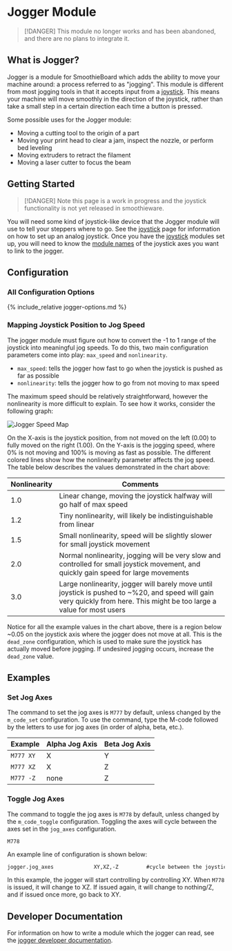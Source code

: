 
# Jogger Module

> [!DANGER]
> This module no longer works and has been abandoned, and there are no plans to integrate it.

## What is Jogger?

Jogger is a module for SmoothieBoard which adds the ability to move your machine around: a process referred to as "jogging". This module is different from most jogging tools in that it accepts input from a [joystick](joystick.md). This means your machine will move smoothly in the direction of the joystick, rather than take a small step in a certain direction each time a button is pressed.

Some possible uses for the Jogger module:
- Moving a cutting tool to the origin of a part
- Moving your print head to clear a jam, inspect the nozzle, or perform bed leveling
- Moving extruders to retract the filament
- Moving a laser cutter to focus the beam

## Getting Started

> [!DANGER]
> Note this page is a work in progress and the joystick functionality is not yet released in smoothieware.

You will need some kind of joystick-like device that the Jogger module will use to tell your steppers where to go. See the [joystick](joystick.md) page for information on how to set up an analog joystick. Once you have the [joystick](joystick.md) modules set up, you will need to know the [module names](module-name.md) of the joystick axes you want to link to the jogger.

## Configuration

### All Configuration Options

{% include_relative jogger-options.md %}

### Mapping Joystick Position to Jog Speed

The jogger module must figure out how to convert the -1 to 1 range of the joystick into meaningful jog speeds. To do this, two main configuration parameters come into play: `max_speed` and `nonlinearity`.

- `max_speed`: tells the jogger how fast to go when the joystick is pushed as far as possible
- `nonlinearity`: tells the jogger how to go from not moving to max speed

The maximum speed should be relatively straightforward, however the nonlinearity is more difficult to explain. To see how it works, consider the following graph:


![Jogger Speed Map](images/joystick-speed-map.png)

On the X-axis is the joystick position, from not moved on the left (0.00) to fully moved on the right (1.00). On the Y-axis is the jogging speed, where 0% is not moving and 100% is moving as fast as possible. The different colored lines show how the nonlinearity parameter affects the jog speed. The table below describes the values demonstrated in the chart above:

| Nonlinearity | Comments |
| ------------ | -------- |
| 1.0          | Linear change, moving the joystick halfway will go half of max speed |
| 1.2          | Tiny nonlinearity, will likely be indistinguishable from linear |
| 1.5          | Small nonlinearity, speed will be slightly slower for small joystick movement |
| 2.0          | Normal nonlinearity, jogging will be very slow and controlled for small joystick movement, and quickly gain speed for large movements |
| 3.0          | Large nonlinearity, jogger will barely move until joystick is pushed to ~%20, and speed will gain very quickly from here. This might be too large a value for most users |

Notice for all the example values in the chart above, there is a region below ~0.05 on the joystick axis where the jogger does not move at all. This is the `dead_zone` configuration, which is used to make sure the joystick has actually moved before jogging. If undesired jogging occurs, increase the `dead_zone` value.

## Examples

### Set Jog Axes

The command to set the jog axes is `M777` by default, unless changed by the `m_code_set` configuration. To use the command, type the M-code followed by the letters to use for jog axes (in order of alpha, beta, etc.).

| Example       | Alpha Jog Axis | Beta Jog Axis |
| ------------- | -------------- | ------------- |
| `M777 XY`     | X              | Y             |
| `M777 XZ`     | X              | Z             |
| `M777 -Z`     | none           | Z             |

### Toggle Jog Axes

The command to toggle the jog axes is `M778` by default, unless changed by the `m_code_toggle` configuration. Toggling the axes will cycle between the axes set in the `jog_axes` configuration.

```
M778
```

An example line of configuration is shown below:

```markdown
jogger.jog_axes             XY,XZ,-Z         #cycle between the joystick horz/vert controlling axes XY, XZ, and nothing/Z when using M778
```

In this example, the jogger will start controlling by controlling XY. When `M778` is issued, it will change to XZ. If issued again, it will change to nothing/Z, and if issued once more, go back to XY.

## Developer Documentation

For information on how to write a module which the jogger can read, see the [jogger developer documentation](jogger-dev.md).
